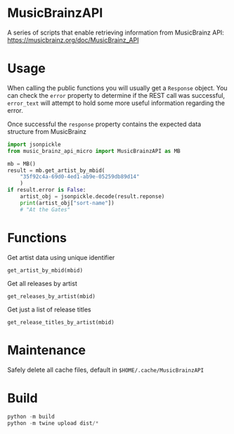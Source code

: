 # MusicBrainzAPI

A series of scripts that enable retrieving information from MusicBrainz API: https://musicbrainz.org/doc/MusicBrainz_API

# Usage

When calling the public functions you will usually get a `Response` object. You can check the `error` property to determine if the REST call was successful, `error_text` will attempt to hold some more useful information regarding the error.

Once successful the `response` property contains the expected data structure from MusicBrainz

```python
import jsonpickle
from music_brainz_api_micro import MusicBrainzAPI as MB

mb = MB()
result = mb.get_artist_by_mbid(
    "35f92c4a-69d0-4ed1-ab9e-05259db89d14"
    )
if result.error is False:
    artist_obj = jsonpickle.decode(result.reponse)
    print(artist_obj["sort-name"])
    # "At the Gates"
```

# Functions

Get artist data using unique identifier

```
get_artist_by_mbid(mbid)
```

Get all releases by artist

```
get_releases_by_artist(mbid)
```

Get just a list of release titles

```
get_release_titles_by_artist(mbid)
```

# Maintenance

Safely delete all cache files, default in `$HOME/.cache/MusicBrainzAPI`

# Build

```python
python -m build
python -m twine upload dist/*
```
